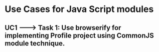 # Use Cases for Java Script modules

## UC1 ---> Task 1: Use browserify for implementing Profile project using CommonJS module technique.
